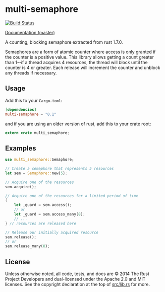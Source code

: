 # multi-semaphore

[![Build Status](https://travis-ci.com/lefth/multi-semaphore.svg?branch=master)](https://travis-ci.com/lefth/multi-semaphore)

[Documentation (master)](https://lefth.github.io/multi-semaphore)

A counting, blocking semaphore extracted from rust 1.7.0.

Semaphores are a form of atomic counter where access is only granted if the
counter is a positive value.  This library allows getting a count greater than
1--if a thread acquires 4 resources, the thread will block until the counter is
4 or greater.  Each release will increment the counter and unblock any threads
if necessary.

## Usage

Add this to your `Cargo.toml`:

```toml
[dependencies]
multi-semaphore = "0.1"
```

and if you are using an older version of rust, add this to your crate root:

```rust
extern crate multi_semaphore;
```

## Examples

```rust
use multi_semaphore::Semaphore;

// Create a semaphore that represents 5 resources
let sem = Semaphore::new(5);

// Acquire one of the resources
sem.acquire();

// Acquire one of the resources for a limited period of time
{
    let _guard = sem.access();
	// or
    let _guard = sem.access_many(8);
    // ...
} // resources are released here

// Release our initially acquired resource
sem.release();
// or
sem.release_many(8);
```

## License

Unless otherwise noted, all code, tests, and docs are © 2014 The Rust Project Developers and dual-licensed under the Apache 2.0 and MIT licenses.
See the copyright declaration at the top of [src/lib.rs](src/lib.rs) for more.
